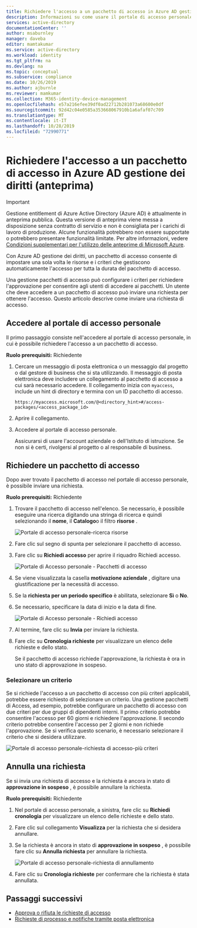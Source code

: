```yaml
---
title: Richiedere l'accesso a un pacchetto di accesso in Azure AD gestione dei diritti (anteprima)-Azure Active Directory
description: Informazioni su come usare il portale di accesso personale per richiedere l'accesso a un pacchetto di accesso in Azure Active Directory gestione dei diritti (anteprima).
services: active-directory
documentationCenter: ''
author: msaburnley
manager: daveba
editor: mamtakumar
ms.service: active-directory
ms.workload: identity
ms.tgt_pltfrm: na
ms.devlang: na
ms.topic: conceptual
ms.subservice: compliance
ms.date: 10/26/2019
ms.author: ajburnle
ms.reviewer: mamkumar
ms.collection: M365-identity-device-management
ms.openlocfilehash: e57a216efee39df0ad22712b281073a68600e0df
ms.sourcegitcommit: 92d42c04e0585a353668067910b1a6afaf07c709
ms.translationtype: MT
ms.contentlocale: it-IT
ms.lasthandoff: 10/28/2019
ms.locfileid: "72990771"
---
```

# <a name="request-access-to-an-access-package-in-azure-ad-entitlement-management-preview"></a>Richiedere l'accesso a un pacchetto di accesso in Azure AD gestione dei diritti (anteprima)

> [!IMPORTANT]
> Gestione entitlement di Azure Active Directory (Azure AD) è attualmente in anteprima pubblica.
> Questa versione di anteprima viene messa a disposizione senza contratto di servizio e non è consigliata per i carichi di lavoro di produzione. Alcune funzionalità potrebbero non essere supportate o potrebbero presentare funzionalità limitate.
> Per altre informazioni, vedere [Condizioni supplementari per l'utilizzo delle anteprime di Microsoft Azure](https://azure.microsoft.com/support/legal/preview-supplemental-terms/).

Con Azure AD gestione dei diritti, un pacchetto di accesso consente di impostare una sola volta le risorse e i criteri che gestiscono automaticamente l'accesso per tutta la durata del pacchetto di accesso. 

Una gestione pacchetti di accesso può configurare i criteri per richiedere l'approvazione per consentire agli utenti di accedere ai pacchetti. Un utente che deve accedere a un pacchetto di accesso può inviare una richiesta per ottenere l'accesso. Questo articolo descrive come inviare una richiesta di accesso.

## <a name="sign-in-to-the-my-access-portal"></a>Accedere al portale di accesso personale

Il primo passaggio consiste nell'accedere al portale di accesso personale, in cui è possibile richiedere l'accesso a un pacchetto di accesso.

**Ruolo prerequisiti:** Richiedente

1. Cercare un messaggio di posta elettronica o un messaggio dal progetto o dal gestore di business che si sta utilizzando. Il messaggio di posta elettronica deve includere un collegamento al pacchetto di accesso a cui sarà necessario accedere. Il collegamento inizia con `myaccess`, include un hint di directory e termina con un ID pacchetto di accesso.
 
    `https://myaccess.microsoft.com/@<directory_hint>#/access-packages/<access_package_id>`

1. Aprire il collegamento.

1. Accedere al portale di accesso personale.

    Assicurarsi di usare l'account aziendale o dell'Istituto di istruzione. Se non si è certi, rivolgersi al progetto o al responsabile di business.

## <a name="request-an-access-package"></a>Richiedere un pacchetto di accesso

Dopo aver trovato il pacchetto di accesso nel portale di accesso personale, è possibile inviare una richiesta.

**Ruolo prerequisiti:** Richiedente

1. Trovare il pacchetto di accesso nell'elenco.  Se necessario, è possibile eseguire una ricerca digitando una stringa di ricerca e quindi selezionando il **nome**, il **Catalogo**o il filtro **risorse** .

    ![Portale di accesso personale-ricerca risorse](./media/entitlement-management-request-access/my-access-resource-search.png)

1. Fare clic sul segno di spunta per selezionare il pacchetto di accesso.

1. Fare clic su **Richiedi accesso** per aprire il riquadro Richiedi accesso.

    ![Portale di Accesso personale - Pacchetti di accesso](./media/entitlement-management-request-access/my-access-request-access-button.png)

1. Se viene visualizzata la casella **motivazione aziendale** , digitare una giustificazione per la necessità di accesso.

1. Se la **richiesta per un periodo specifico** è abilitata, selezionare **Sì** o **No**.

1. Se necessario, specificare la data di inizio e la data di fine.

    ![Portale di Accesso personale - Richiedi accesso](./media/entitlement-management-shared/my-access-request-access.png)

1. Al termine, fare clic su **Invia** per inviare la richiesta.

1. Fare clic su **Cronologia richieste** per visualizzare un elenco delle richieste e dello stato.

    Se il pacchetto di accesso richiede l'approvazione, la richiesta è ora in uno stato di approvazione in sospeso.

### <a name="select-a-policy"></a>Selezionare un criterio

Se si richiede l'accesso a un pacchetto di accesso con più criteri applicabili, potrebbe essere richiesto di selezionare un criterio. Una gestione pacchetti di Access, ad esempio, potrebbe configurare un pacchetto di accesso con due criteri per due gruppi di dipendenti interni. Il primo criterio potrebbe consentire l'accesso per 60 giorni e richiedere l'approvazione. Il secondo criterio potrebbe consentire l'accesso per 2 giorni e non richiede l'approvazione. Se si verifica questo scenario, è necessario selezionare il criterio che si desidera utilizzare.

![Portale di accesso personale-richiesta di accesso-più criteri](./media/entitlement-management-request-access/my-access-multiple-policies.png)

## <a name="cancel-a-request"></a>Annulla una richiesta

Se si invia una richiesta di accesso e la richiesta è ancora in stato di **approvazione in sospeso** , è possibile annullare la richiesta.

**Ruolo prerequisiti:** Richiedente

1. Nel portale di accesso personale, a sinistra, fare clic su **Richiedi cronologia** per visualizzare un elenco delle richieste e dello stato.

1. Fare clic sul collegamento **Visualizza** per la richiesta che si desidera annullare.

1. Se la richiesta è ancora in stato di **approvazione in sospeso** , è possibile fare clic su **Annulla richiesta** per annullare la richiesta.

    ![Portale di accesso personale-richiesta di annullamento](./media/entitlement-management-request-access/my-access-cancel-request.png)

1. Fare clic su **Cronologia richieste** per confermare che la richiesta è stata annullata.

## <a name="next-steps"></a>Passaggi successivi

- [Approva o rifiuta le richieste di accesso](entitlement-management-request-approve.md)
- [Richieste di processo e notifiche tramite posta elettronica](entitlement-management-process.md)
